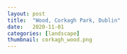 ```yaml
---
layout: post
title:  "Wood, Corkagh Park, Dublin"
date:   2020-11-01
categories: [landscape]
thumbnail: corkagh_wood.png
---
```


<img src="{{ '/img/corkagh_wood.png' | relative_url }}" alt="">


